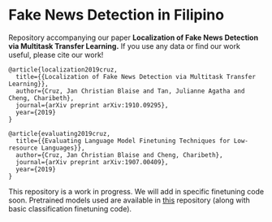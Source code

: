 # Fake News Detection in Filipino

Repository accompanying our paper **Localization of Fake News Detection via Multitask Transfer Learning.** If you use any data or find our work useful, please cite our work!

```
@article{localization2019cruz,
  title={{Localization of Fake News Detection via Multitask Transfer Learning}},
  author={Cruz, Jan Christian Blaise and Tan, Julianne Agatha and Cheng, Charibeth},
  journal={arXiv preprint arXiv:1910.09295},
  year={2019}
}
```

```
@article{evaluating2019cruz,
  title={{Evaluating Language Model Finetuning Techniques for Low-resource Languages}},
  author={Cruz, Jan Christian Blaise and Cheng, Charibeth},
  journal={arXiv preprint arXiv:1907.00409},
  year={2019}
}
```

This repository is a work in progress. We will add in specific finetuning code soon. Pretrained models used are available in [this](https://github.com/jcblaisecruz02/Tagalog-BERT) repository (along with basic classification finetuning code).
